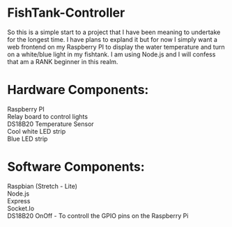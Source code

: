 # FishTank-Controller
So this is a simple start to a project that I have been meaning to undertake for the longest time.  I have plans to expland it but for now I simply want a web frontend on my Raspberry PI to display the water temperature and turn on a white/blue light in my fishtank.  I am using Node.js and I will confess that am a RANK beginner in this realm.

Hardware Components:  
====================  
Raspberry PI  
Relay board to control lights  
DS18B20 Temperature Sensor  
Cool white LED strip  
Blue LED strip  

Software Components:  
====================
Raspbian (Stretch - Lite)  
Node.js  
Express  
Socket.Io  
DS18B20
OnOff - To controll the GPIO pins on the Raspberry Pi  
